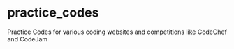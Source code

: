 practice_codes
==============

Practice Codes for various coding websites and competitions like CodeChef and CodeJam
